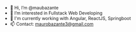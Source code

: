 - 👋 Hi, I’m @maubazante
- 👀 I’m interested in Fullstack Web Developing
- 🌱 I'm currently working with Angular, ReactJS, Springboot
- 📫 Contact: maurobazante3@gmail.com
